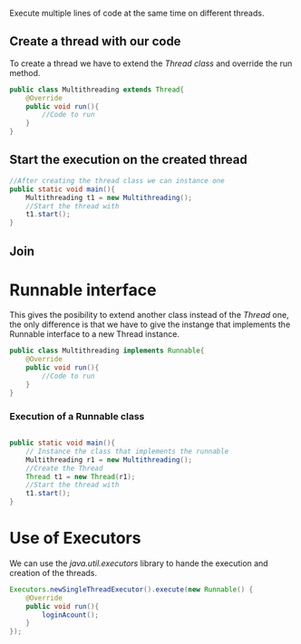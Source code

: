 Execute multiple lines of code at the same time on different threads.

## Create a thread with our code
To create a thread we have to extend the *Thread class* and override the run method.
```java
public class Multithreading extends Thread{
	@Override
	public void run(){
		//Code to run
	}
}

```
## Start the execution on the created thread
```java
//After creating the thread class we can instance one
public static void main(){
	Multithreading t1 = new Multithreading();
	//Start the thread with
	t1.start();
}
```

## Join

# Runnable interface
This gives the posibility to extend another class instead of the *Thread* one, the only difference is that we have to give the instange that implements the Runnable interface to a new Thread instance.

```java
public class Multithreading implements Runnable{
	@Override
	public void run(){
		//Code to run
	}
}
```

### Execution of a Runnable class
```java

public static void main(){
	// Instance the class that implements the runnable 
	Multithreading r1 = new Multithreading();
	//Create the Thread
	Thread t1 = new Thread(r1);
	//Start the thread with
	t1.start();
}
```

# Use of Executors
We can use the *java.util.executors* library to hande the execution and creation of the threads.

```java
Executors.newSingleThreadExecutor().execute(new Runnable() {
	@Override
	public void run(){
		loginAcount();
	}
});
```